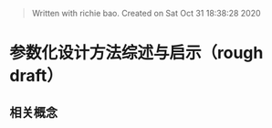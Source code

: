 


> Written with richie bao. Created on Sat Oct 31 18:38:28 2020
# 参数化设计方法综述与启示（rough draft）

## 相关概念


## 
<!--stackedit_data:
eyJoaXN0b3J5IjpbMTc1MzQ0NTEyMCwxMjE5ODg5ODg0XX0=
-->